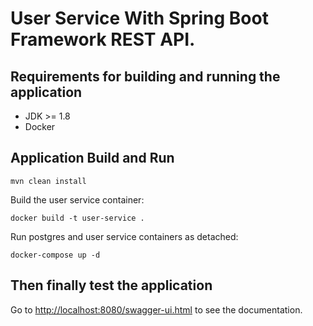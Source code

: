 # User Service With Spring Boot Framework REST API.

## Requirements for building and running the application

- JDK >= 1.8
- Docker

## Application Build and Run

```
mvn clean install
```

Build the user service container: 

```
docker build -t user-service .
```

Run postgres and user service containers as detached:

```
docker-compose up -d
```

## Then finally test the application
Go to [http://localhost:8080/swagger-ui.html](http://localhost:8080/swagger-ui.html) to see the documentation.